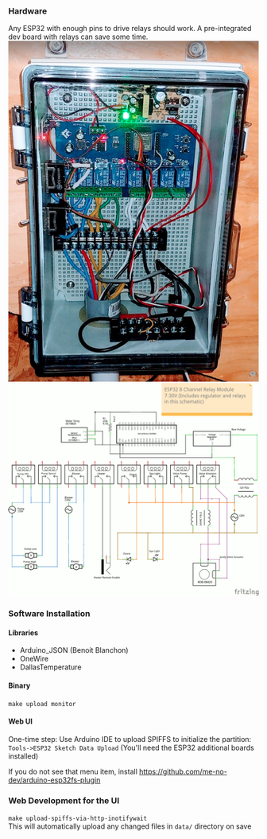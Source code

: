 
### Hardware 

Any ESP32 with enough pins to drive relays should work.  A pre-integrated dev board with relays can save some time.
![controller-installed.png](readme%2Fcontroller-installed.png)
![spa-controller-schematic.png](readme%2Fspa-controller-schematic.png)
### Software Installation 
#### Libraries

* Arduino_JSON (Benoit Blanchon)
* OneWire
* DallasTemperature

#### Binary

`make upload monitor`

#### Web UI

One-time step: Use Arduino IDE to upload SPIFFS to initialize the partition:
`Tools->ESP32 Sketch Data Upload`  (You'll need the ESP32 additional boards installed)

If you do not see that menu item, install https://github.com/me-no-dev/arduino-esp32fs-plugin

### Web Development for the UI

`make upload-spiffs-via-http-inotifywait`  
This will automatically upload any changed files in `data/` directory on save
